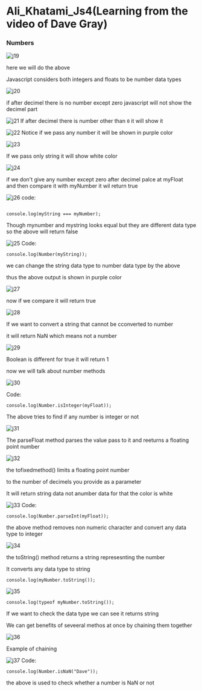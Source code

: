 # Ali_Khatami_Js4(Learning from the video of Dave Gray)

### Numbers

![j19](https://github.com/C191068/Ali_Khatami_JS4/assets/89090776/dc627031-86e1-425b-820c-3954dc930604)

here we will do the above <br>

Javascript considers both integers and floats to be number data types <br>

![j20](https://github.com/C191068/Ali_Khatami_JS4/assets/89090776/dbc6b082-9fac-4264-82cc-3f90aea044fa)

if after decimel there is no number except zero javascript will not show the decimel part <br>


![j21](https://github.com/C191068/Ali_Khatami_JS4/assets/89090776/e24279b4-aca3-452f-b8af-af6a9d3bd348)
If after decimel there is number other than ```0``` it will show it<br>


![j22](https://github.com/C191068/Ali_Khatami_JS4/assets/89090776/043dd6f4-39e1-4bb6-ae26-6573cefd2b5f)
Notice if we pass any number it will be shown in purple color <br>

![j23](https://github.com/C191068/Ali_Khatami_JS4/assets/89090776/327a142c-1ce7-4ceb-9fb9-ae62ed796bab)

If we pass only string it will show white color <br>


![j24](https://github.com/C191068/Ali_Khatami_JS4/assets/89090776/b475ae00-41c6-49cb-9e00-393ad0ba60f2)

if we don't give any number except zero after decimel palce at myFloat <br>
and then compare it with myNumber it wil return true <br>


![j26](https://github.com/C191068/Ali_Khatami_JS4/assets/89090776/faaad856-bf76-44ea-9412-bfcf26fba638)
code:

```

console.log(myString === myNumber);

```

Though mynumber and mystring looks equal but they are  different data type so the above will return false <br>




![j25](https://github.com/C191068/Ali_Khatami_JS4/assets/89090776/b24bba60-c677-4389-ad1f-b35265141971)
Code:

```
console.log(Number(myString));

```

we can change the string data type to number data type by the above <br>

thus the above output is shown in purple color <br>


![j27](https://github.com/C191068/Ali_Khatami_JS4/assets/89090776/5eedb750-e24b-496d-9291-6df11d711b9b)

now if we compare it will return true <br>

![j28](https://github.com/C191068/Ali_Khatami_JS4/assets/89090776/8f1f0d38-9244-4529-9f94-98b1fce0ac37)

If we want to convert a string that cannot be cconverted to number <br>

it will return NaN which means not a number <br>

![j29](https://github.com/C191068/Ali_Khatami_JS4/assets/89090776/3a2853bd-ab4c-47d8-a39b-97158332d4d0)

Boolean is different for true it will return 1 <br>



now we will talk about number methods <br>



![j30](https://github.com/C191068/Ali_Khatami_JS4/assets/89090776/e5857685-29f6-4512-9b20-e0c2d6ac279c)

Code:

```
console.log(Number.isInteger(myFloat));

```

The above tries to find if any number is integer or not <br>


![j31](https://github.com/C191068/Ali_Khatami_JS4/assets/89090776/0cff7475-10e7-4e47-8c2c-bc8f681234ef)


The parseFloat method parses the value pass to it and reeturns a floating point number <br>

![j32](https://github.com/C191068/Ali_Khatami_JS4/assets/89090776/4d22a016-9fa1-4495-a549-a3bf35368db6)

the tofixedmethod() limits a floating point number <br>

to the number of decimels you provide as a parameter <br>

It will return string data not anumber data for that the color is white <br>

![j33](https://github.com/C191068/Ali_Khatami_JS4/assets/89090776/b552a22c-36f3-4e07-8d7d-8e2af21cfb83)
Code:

```
console.log(Number.parseInt(myFloat));

```

the above method removes non numeric character and convert any data type to integer <br>



![j34](https://github.com/C191068/Ali_Khatami_JS4/assets/89090776/40e694c6-426e-4cb0-846c-46cf6502bdf2)


the toString() method returns a string represesnting the number <br>

It converts any data type to string <br>

```
console.log(myNumber.toString());

```



![j35](https://github.com/C191068/Ali_Khatami_JS4/assets/89090776/3fd344e1-bbc1-403e-a028-71af86991c43)
```
console.log(typeof myNumber.toString());

```

If we want to check the data type we can see it returns string <br>


We can get benefits of seveeral methos at once by chaining them together <br>


![j36](https://github.com/C191068/Ali_Khatami_JS4/assets/89090776/5833f11f-a301-45bd-ac8e-1302a7bf4f50)

Example of chaining <br>

![j37](https://github.com/C191068/Ali_Khatami_JS4/assets/89090776/2e4fbbe3-3476-4287-9afc-01fb806418e7)
Code:

```
console.log(Number.isNaN("Dave"));

```

the above is used to check whether a number is NaN or not  <br>













